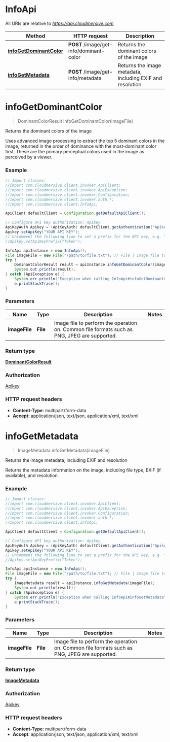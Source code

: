 # InfoApi

All URIs are relative to *https://api.cloudmersive.com*

Method | HTTP request | Description
------------- | ------------- | -------------
[**infoGetDominantColor**](InfoApi.md#infoGetDominantColor) | **POST** /image/get-info/dominant-color | Returns the dominant colors of the image
[**infoGetMetadata**](InfoApi.md#infoGetMetadata) | **POST** /image/get-info/metadata | Returns the image metadata, including EXIF and resolution


<a name="infoGetDominantColor"></a>
# **infoGetDominantColor**
> DominantColorResult infoGetDominantColor(imageFile)

Returns the dominant colors of the image

Uses advanced image processing to extract the top 5 dominant colors in the image, returned in the order of dominance with the most-dominant color first.  These are the primary perceptual colors used in the image as perceived by a viewer.

### Example
```java
// Import classes:
//import com.cloudmersive.client.invoker.ApiClient;
//import com.cloudmersive.client.invoker.ApiException;
//import com.cloudmersive.client.invoker.Configuration;
//import com.cloudmersive.client.invoker.auth.*;
//import com.cloudmersive.client.InfoApi;

ApiClient defaultClient = Configuration.getDefaultApiClient();

// Configure API key authorization: Apikey
ApiKeyAuth Apikey = (ApiKeyAuth) defaultClient.getAuthentication("Apikey");
Apikey.setApiKey("YOUR API KEY");
// Uncomment the following line to set a prefix for the API key, e.g. "Token" (defaults to null)
//Apikey.setApiKeyPrefix("Token");

InfoApi apiInstance = new InfoApi();
File imageFile = new File("/path/to/file.txt"); // File | Image file to perform the operation on.  Common file formats such as PNG, JPEG are supported.
try {
    DominantColorResult result = apiInstance.infoGetDominantColor(imageFile);
    System.out.println(result);
} catch (ApiException e) {
    System.err.println("Exception when calling InfoApi#infoGetDominantColor");
    e.printStackTrace();
}
```

### Parameters

Name | Type | Description  | Notes
------------- | ------------- | ------------- | -------------
 **imageFile** | **File**| Image file to perform the operation on.  Common file formats such as PNG, JPEG are supported. |

### Return type

[**DominantColorResult**](DominantColorResult.md)

### Authorization

[Apikey](../README.md#Apikey)

### HTTP request headers

 - **Content-Type**: multipart/form-data
 - **Accept**: application/json, text/json, application/xml, text/xml

<a name="infoGetMetadata"></a>
# **infoGetMetadata**
> ImageMetadata infoGetMetadata(imageFile)

Returns the image metadata, including EXIF and resolution

Returns the metadata information on the image, including file type, EXIF (if available), and resolution.

### Example
```java
// Import classes:
//import com.cloudmersive.client.invoker.ApiClient;
//import com.cloudmersive.client.invoker.ApiException;
//import com.cloudmersive.client.invoker.Configuration;
//import com.cloudmersive.client.invoker.auth.*;
//import com.cloudmersive.client.InfoApi;

ApiClient defaultClient = Configuration.getDefaultApiClient();

// Configure API key authorization: Apikey
ApiKeyAuth Apikey = (ApiKeyAuth) defaultClient.getAuthentication("Apikey");
Apikey.setApiKey("YOUR API KEY");
// Uncomment the following line to set a prefix for the API key, e.g. "Token" (defaults to null)
//Apikey.setApiKeyPrefix("Token");

InfoApi apiInstance = new InfoApi();
File imageFile = new File("/path/to/file.txt"); // File | Image file to perform the operation on.  Common file formats such as PNG, JPEG are supported.
try {
    ImageMetadata result = apiInstance.infoGetMetadata(imageFile);
    System.out.println(result);
} catch (ApiException e) {
    System.err.println("Exception when calling InfoApi#infoGetMetadata");
    e.printStackTrace();
}
```

### Parameters

Name | Type | Description  | Notes
------------- | ------------- | ------------- | -------------
 **imageFile** | **File**| Image file to perform the operation on.  Common file formats such as PNG, JPEG are supported. |

### Return type

[**ImageMetadata**](ImageMetadata.md)

### Authorization

[Apikey](../README.md#Apikey)

### HTTP request headers

 - **Content-Type**: multipart/form-data
 - **Accept**: application/json, text/json, application/xml, text/xml

